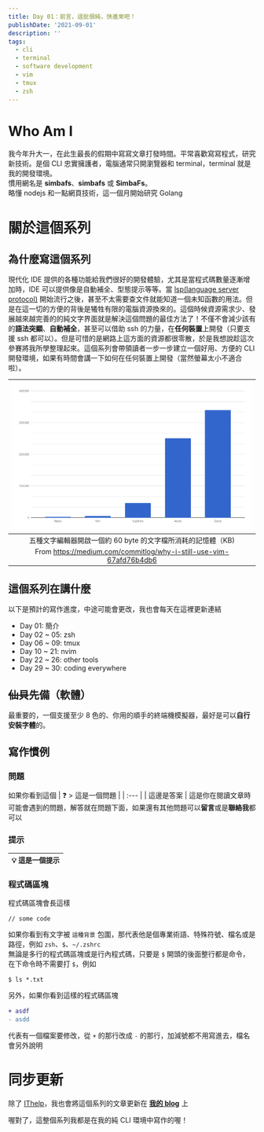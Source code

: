 ```yaml
---
title: Day 01：前言，這批很純，快進來吧！
publishDate: '2021-09-01'
description: ''
tags:
  - cli
  - terminal
  - software development
  - vim
  - tmux
  - zsh
---
```


# Who Am I

我今年升大一，在此生最長的假期中寫寫文章打發時間。平常喜歡寫寫程式，研究新技術。是個 CLI 忠實擁護者，電腦通常只開瀏覽器和 terminal，terminal 就是我的開發環境。  
慣用網名是 **simbafs**、**simbafs** 或 **SimbaFs**。  
略懂 nodejs 和一點網頁技術，這一個月開始研究 Golang

# 關於這個系列

## 為什麼寫這個系列

現代化 IDE 提供的各種功能給我們很好的開發體驗，尤其是當程式碼數量逐漸增加時，IDE 可以提供像是自動補全、型態提示等等。當 [lsp(language server protocol)](https://docs.microsoft.com/zh-tw/visualstudio/extensibility/language-server-protocol?view=vs-2019) 開始流行之後，甚至不太需要查文件就能知道一個未知函數的用法。但是在這一切的方便的背後是犧牲有限的電腦資源換來的。這個時候資源需求少、發展越來越完善的的純文字界面就是解決這個問題的最佳方法了！不僅不會減少該有的**語法突顯**、**自動補全**，甚至可以借助 ssh 的力量，在**任何裝置**上開發（只要支援 ssh 都可以）。但是可惜的是網路上這方面的資源都很零散，於是我想說趁這次參賽將我所學整理起來。這個系列會帶領讀者一步一步建立一個好用、方便的 CLI 開發環境，如果有時間會講一下如何在任何裝置上開發（當然螢幕太小不適合啦）。

| ![memory comsumption](mem-comsumption.png) |
| :--------------------------------------------------------------------------: |
|         五種文字編輯器開啟一個約 60 byte 的文字檔所消耗的記憶體（KB)         |
|      From https://medium.com/commitlog/why-i-still-use-vim-67afd76b4db6      |

## 這個系列在講什麼

以下是預計的寫作進度，中途可能會更改，我也會每天在這裡更新連結

-   Day 01: 簡介
-   Day 02 ~ 05: zsh
-   Day 06 ~ 09: tmux
-   Day 10 ~ 21: nvim
-   Day 22 ~ 26: other tools
-   Day 29 ~ 30: coding everywhere

## ~~仙貝~~先備（軟體）

最重要的，一個支援至少 8 色的、你用的順手的終端機模擬器，最好是可以**自行安裝字體**的。

## 寫作慣例

### 問題

如果你看到這個
| ❓ > 這是一個問題 |
| :--- |
| 這邊是答案 |
這是你在閱讀文章時可能會遇到的問題，解答就在問題下面，如果還有其他問題可以**留言**或是**聯絡我**都可以

### 提示

| 💡 這是一個提示 |
| :-------------- |

### 程式碼區塊

程式碼區塊會長這樣

```
// some code
```

如果你看到有文字被 `這種背景` 包圍，那代表他是個專業術語、特殊符號、檔名或是路徑，例如 `zsh`、`$`、`~/.zshrc`  
無論是多行的程式碼區塊或是行內程式碼，只要是 `$` 開頭的後面整行都是命令，在下命令時不需要打 `$`，例如

```
$ ls *.txt
```

另外，如果你看到這樣的程式碼區塊

```diff
+ asdf
- asdd
```

代表有一個檔案要修改，從 `+` 的那行改成 `-` 的那行，加減號都不用寫進去，檔名會另外說明

# 同步更新

除了 [IThelp](https://ithelp.ithome.com.tw/users/20130473/ironman/3975)，我也會將這個系列的文章更新在 **[我的 blog](https://blog.simbafs.dev/categories/ithelp/pure-CLI-IDE)** 上

喔對了，這整個系列我都是在我的純 CLI 環境中寫作的喔！
